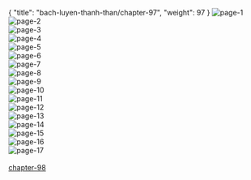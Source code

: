 { "title": "bach-luyen-thanh-than/chapter-97", "weight": 97 }
<img src="bach-luyen-thanh-than_0097_01-f790f7fdc1755e2b0525c87647064ccb.webp" alt="page-1" origin="http://1.bp.blogspot.com/-FFvRspEQYs0/WOTKXx4EWuI/AAAAAAAABy0/rP2QsgvEtlYyzfYUSSHW3H3GvmULVOrOACLcB/s1600/2.jpg?imgmax=0"><br/>
<img src="bach-luyen-thanh-than_0097_02-308d3b54ed66e274f44138746d004c3e.webp" alt="page-2" origin="http://1.bp.blogspot.com/-GTNsyc4By2A/WOTKYO2-JkI/AAAAAAAABy4/7xCnw8zMhCw-URpNNnLMXZ82bj4DgxZDgCLcB/s1600/3.jpg?imgmax=0"><br/>
<img src="bach-luyen-thanh-than_0097_03-38f7b43ac2508a5ee42ec79901e13e70.webp" alt="page-3" origin="http://1.bp.blogspot.com/-5pKyBIyzyPk/WOTKYQhaYqI/AAAAAAAABy8/7UYx2eb-Jk8SdKCqLzqwhn_AL9gjrV-AgCLcB/s1600/4.jpg?imgmax=0"><br/>
<img src="bach-luyen-thanh-than_0097_04-476c7ba9ed202a1a95f43846a6480bdd.webp" alt="page-4" origin="http://1.bp.blogspot.com/-Ox-Iix7D2LE/WOTKYuopBrI/AAAAAAAABzA/IhXpsLVcpFMaoxdjR5kTfbUn7ALT9sFrgCLcB/s1600/5.jpg?imgmax=0"><br/>
<img src="bach-luyen-thanh-than_0097_05-026e89791ffc2ac33e91de25408b131f.webp" alt="page-5" origin="http://1.bp.blogspot.com/-OoiBvnNjyrE/WOTKY5EHkbI/AAAAAAAABzE/33JB0l3bQAcanRJ8t9JfjknOneh7Vlh6gCLcB/s1600/6.jpg?imgmax=0"><br/>
<img src="bach-luyen-thanh-than_0097_06-fe364e695ff518068985e69b26def92b.webp" alt="page-6" origin="http://1.bp.blogspot.com/-jFcxvZBiTUY/WOTKZDSYfCI/AAAAAAAABzI/pNR2mK1gVHYGYUClcTCDw_zC99-O0Z-_QCLcB/s1600/7.jpg?imgmax=0"><br/>
<img src="bach-luyen-thanh-than_0097_07-6a61b3a9c23b20baa09e95448118d280.webp" alt="page-7" origin="http://1.bp.blogspot.com/-jydyzh9vLOs/WOTKZVrBRvI/AAAAAAAABzM/52hOe-vVh-oRvcQA-uWDF2pVi-tzkUz1ACLcB/s1600/8.jpg?imgmax=0"><br/>
<img src="bach-luyen-thanh-than_0097_08-37ee60e7cbf5319b2f28e87261452d26.webp" alt="page-8" origin="http://1.bp.blogspot.com/-h4cpsVOG0NM/WOTKZu6orGI/AAAAAAAABzQ/BPQLuCuF_Xso7rNAAWk3_2QDVvWHIivGACLcB/s1600/9.jpg?imgmax=0"><br/>
<img src="bach-luyen-thanh-than_0097_09-c0bc1af774898ab3b8563f19029313cf.webp" alt="page-9" origin="http://1.bp.blogspot.com/-6jABkqWVuPc/WOTKWMecmxI/AAAAAAAAByU/pPMLMCJbZikYget2ZCLbQniSQ4ZNGUwjQCLcB/s1600/10.jpg?imgmax=0"><br/>
<img src="bach-luyen-thanh-than_0097_10-cd0af8e36e968803f2589fcfd2de249e.webp" alt="page-10" origin="http://1.bp.blogspot.com/-2faJXHUVxwY/WOTKWIKx_TI/AAAAAAAAByY/5zztM7aHvnIXPvnjWoYTaWjSVQdXwMojgCLcB/s1600/11.jpg?imgmax=0"><br/>
<img src="bach-luyen-thanh-than_0097_11-fdda2b856e92a1a667ec99af36b150f7.webp" alt="page-11" origin="http://1.bp.blogspot.com/-b74-ig_hAdo/WOTKWk443vI/AAAAAAAAByc/TRKm_DsRptAhTJgcduTVaSJYIMRFQDlogCLcB/s1600/12.jpg?imgmax=0"><br/>
<img src="bach-luyen-thanh-than_0097_12-d3396c96ab7f4745e5b8d4544bbd95a2.webp" alt="page-12" origin="http://1.bp.blogspot.com/-zlU35tON5dw/WOTKW3aLVsI/AAAAAAAAByk/pNZR7GC3k3EAQMerotq7lBK-DvqFIPIWwCLcB/s1600/13.jpg?imgmax=0"><br/>
<img src="bach-luyen-thanh-than_0097_13-75a170315792d2b90763ac039e17362a.webp" alt="page-13" origin="http://1.bp.blogspot.com/-HFG5vZX7ctk/WOTKW8HO9-I/AAAAAAAAByg/RNzZMLTUS58ydzT4vsJ3I8cX3aGd__pbACLcB/s1600/14.jpg?imgmax=0"><br/>
<img src="bach-luyen-thanh-than_0097_14-47572b0b66427f51e875e8af7f008588.webp" alt="page-14" origin="http://1.bp.blogspot.com/-eiTBHrhUPWI/WOTKXJmr6xI/AAAAAAAAByo/C-OlcUg57VoozOyp9xTNBIQp3ls0asg8QCLcB/s1600/15.jpg?imgmax=0"><br/>
<img src="bach-luyen-thanh-than_0097_15-8f7452f719a493e328ca934ec79ace39.webp" alt="page-15" origin="http://1.bp.blogspot.com/-fOcXK_gvmiY/WOTKXZv7TPI/AAAAAAAABys/uGVqiRHivcMzNmCcALG3KLp_3kVt-upYgCLcB/s1600/16.jpg?imgmax=0"><br/>
<img src="bach-luyen-thanh-than_0097_16-20f1a3cd47aac928c61cc318914edf37.webp" alt="page-16" origin="http://1.bp.blogspot.com/-aTqFP2bg4MY/WOTKXr_X9vI/AAAAAAAAByw/7hWl7okGFVgAh6xRKxXLMhDW6dCXyVm4ACLcB/s1600/17.jpg?imgmax=0"><br/>
<img src="bach-luyen-thanh-than_0097_17-1f9fac182cd01ebb9dd1ea09c066442e.webp" alt="page-17" origin="http://1.bp.blogspot.com/-zmfoj2VBbUs/WOTLIfXYufI/AAAAAAAAB1U/AUmwXsRwUE0BY0h-d0I8mm2gzawm4WcswCLcB/s1600/dptk.jpg?imgmax=0"><br/>
<br/><a class="nextchap" href="/bach-luyen-thanh-than/chapter-98">chapter-98</a>

